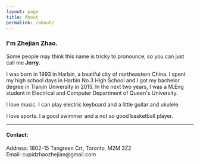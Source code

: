 ```yaml
---
layout: page
title: About
permalink: /about/
---
```


<h3>I'm Zhejian Zhao.</h3>
<p>Some people may think this name is tricky to pronounce, so you can just call me <strong>Jerry</strong>. </p>

<p>I was born in 1993 in Harbin, a beatiful city of northeastern China. I spent my high school days in Harbin No.3 High School and I got my bachelor degree in Tianjin University in 2015. In the next two years, I was a M.Eng student in Electrical and Computer Department of Queen's University.</p>

<p>I love music. I can play electric keyboard and a little guitar and ukulele. </p>
<p>I love sports. I a good swimmer and a not so good basketball player.</p>
<hr>

<h4>Contact:</h4>
<p>Address: 1802-15 Tangreen Crt, Toronto, M2M 3Z2 <br>Email: cupidzhaozhejian@gmail.com</p>